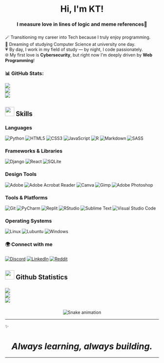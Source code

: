 <h1 align="center">
 Hi, I'm KT!
</h1> 

###

<h3 align="center">I measure love in lines of logic and meme references🚀</h3>

###

🪄 Transitioning my career into Tech because I truly enjoy programming.  
🩵 Dreaming of studying Computer Science at university one day.  
💗 By day, I work in my field of study — by night, I code passionately.  
🌐 My first love is **Cybersecurity**, but right now I'm deeply driven by **Web Programming**!
###
###

### 📊 GitHub Stats:

![](https://github-readme-stats.vercel.app/api?username=kaucodes&theme=dark&hide_border=false&include_all_commits=false&count_private=false)<br/>
![](https://nirzak-streak-stats.vercel.app/?user=kaucodes&theme=dark&hide_border=false)<br/>
![](https://github-readme-stats.vercel.app/api/top-langs/?username=kaucodes&theme=dark&hide_border=false&include_all_commits=false&count_private=false&layout=compact)

###

<h2 align="left"> <img src="https://media2.giphy.com/media/QssGEmpkyEOhBCb7e1/giphy.gif?cid=ecf05e47a0n3gi1bfqntqmob8g9aid1oyj2wr3ds3mg700bl&rid=giphy.gif" width ="30"> Skills</h2>

###

 ### Languages
![Python](https://img.shields.io/badge/python-3670A0?style=for-the-badge&logo=python&logoColor=ffdd54) ![HTML5](https://img.shields.io/badge/html5-%23E34F26.svg?style=for-the-badge&logo=html5&logoColor=white) ![CSS3](https://img.shields.io/badge/css3-%231572B6.svg?style=for-the-badge&logo=css3&logoColor=white) ![JavaScript](https://img.shields.io/badge/javascript-%23323330.svg?style=for-the-badge&logo=javascript&logoColor=%23F7DF1E) ![R](https://img.shields.io/badge/r-%23276DC3.svg?style=for-the-badge&logo=r&logoColor=white) ![Markdown](https://img.shields.io/badge/markdown-%23000000.svg?style=for-the-badge&logo=markdown&logoColor=white) ![SASS](https://img.shields.io/badge/SASS-hotpink.svg?style=for-the-badge&logo=SASS&logoColor=white)

 ### Frameworks & Libraries
![Django](https://img.shields.io/badge/django-%23092E20.svg?style=for-the-badge&logo=django&logoColor=white) ![React](https://img.shields.io/badge/react-%2320232a.svg?style=for-the-badge&logo=react&logoColor=%2361DAFB) ![SQLite](https://img.shields.io/badge/sqlite-%2307405e.svg?style=for-the-badge&logo=sqlite&logoColor=white)

 ### Design Tools 
![Adobe](https://img.shields.io/badge/adobe-%23FF0000.svg?style=for-the-badge&logo=adobe&logoColor=white) ![Adobe Acrobat Reader](https://img.shields.io/badge/Adobe%20Acrobat%20Reader-EC1C24.svg?style=for-the-badge&logo=Adobe%20Acrobat%20Reader&logoColor=white) ![Canva](https://img.shields.io/badge/Canva-%2300C4CC.svg?style=for-the-badge&logo=Canva&logoColor=white) ![Gimp](https://img.shields.io/badge/Gimp-657D8B?style=for-the-badge&logo=gimp&logoColor=FFFFFF) ![Adobe Photoshop](https://img.shields.io/badge/adobe%20photoshop-%2331A8FF.svg?style=for-the-badge&logo=adobe%20photoshop&logoColor=white) 

 ### Tools & Platforms
![Git](https://img.shields.io/badge/git-%23F05033.svg?style=for-the-badge&logo=git&logoColor=white) ![PyCharm](https://img.shields.io/badge/pycharm-143?style=for-the-badge&logo=pycharm&logoColor=black&color=black&labelColor=green) ![Replit](https://img.shields.io/badge/Replit-DD1200?style=for-the-badge&logo=Replit&logoColor=white) ![RStudio](https://img.shields.io/badge/RStudio-4285F4?style=for-the-badge&logo=rstudio&logoColor=white) ![Sublime Text](https://img.shields.io/badge/sublime_text-%23575757.svg?style=for-the-badge&logo=sublime-text&logoColor=important) ![Visual Studio Code](https://img.shields.io/badge/Visual%20Studio%20Code-0078d7.svg?style=for-the-badge&logo=visual-studio-code&logoColor=white) 

 ### Operating Systems
![Linux](https://img.shields.io/badge/Linux-FCC624?style=for-the-badge&logo=linux&logoColor=black) ![Lubuntu](https://img.shields.io/badge/-Lubuntu-%230065C2?style=for-the-badge&logo=lubuntu&logoColor=white) ![Windows](https://img.shields.io/badge/Windows-0078D6?style=for-the-badge&logo=windows&logoColor=white)

###

### 🌍 Connect with me

###

[![Discord](https://img.shields.io/badge/Discord-%237289DA.svg?logo=discord&logoColor=white)](https://discord.gg/kaiteahmad) [![LinkedIn](https://img.shields.io/badge/LinkedIn-%230077B5.svg?logo=linkedin&logoColor=white)](https://linkedin.com/in/kauthar-ahmad-0b2941226) [![Reddit](https://img.shields.io/badge/Reddit-%23FF4500.svg?logo=Reddit&logoColor=white)](https://reddit.com/user/ScaryGold9641)

###

<h2 align="left"> <img src="https://media.giphy.com/media/iY8CRBdQXODJSCERIr/giphy.gif" width="30"> Github Statistics</h2>

###

![](https://github-readme-stats.vercel.app/api?username=kaucodes&theme=dark&hide_border=false&include_all_commits=false&count_private=false)<br/>
![](https://nirzak-streak-stats.vercel.app/?user=kaucodes&theme=dark&hide_border=false)<br/>
![](https://github-readme-stats.vercel.app/api/top-langs/?username=kaucodes&theme=dark&hide_border=false&include_all_commits=false&count_private=false&layout=compact)

###

<div align="center">
  <img src="https://profile-readme-generator.com/assets/snake.svg" alt="Snake animation" />
</div>

---
✨ <h1 align="center"><i>Always learning, always building.</i></h1>

---
